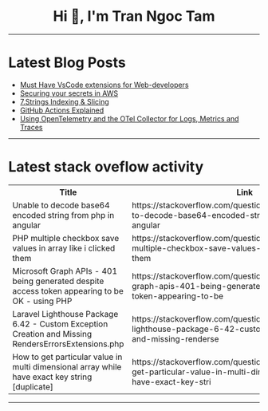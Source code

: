 <h1 align="center">Hi 👋, I'm Tran Ngoc Tam</h1>

---

# Latest Blog Posts 
<!-- BLOG-POST-LIST:START -->
- [Must Have VsCode extensions for Web-developers](https://dev.to/paul_freeman/must-have-vscode-extensions-for-web-developers-13ge)
- [Securing your secrets in AWS](https://dev.to/aws-builders/securing-your-secrets-in-aws-kh5)
- [7.Strings Indexing &amp; Slicing](https://dev.to/ranjith_jr_fbf2e375879b08/7strings-indexing-slicing-3pb2)
- [GitHub Actions Explained](https://dev.to/faizan711/github-actions-explained-3hkg)
- [Using OpenTelemetry and the OTel Collector for Logs, Metrics and Traces](https://dev.to/causely/using-opentelemetry-and-the-otel-collector-for-logs-metrics-and-traces-4nm8)
<!-- BLOG-POST-LIST:END -->

---

# Latest stack oveflow activity
<table>
  <tr><th>Title</th><th>Link</th></tr>
  <!-- STACKOVERFLOW:START --><tr><td>Unable to decode base64 encoded string from php in angular</td><td>https://stackoverflow.com/questions/78788529/unable-to-decode-base64-encoded-string-from-php-in-angular</td></tr><tr><td>PHP multiple checkbox save values in array like i clicked them</td><td>https://stackoverflow.com/questions/78788258/php-multiple-checkbox-save-values-in-array-like-i-clicked-them</td></tr><tr><td>Microsoft Graph APIs - 401 being generated despite access token appearing to be OK - using PHP</td><td>https://stackoverflow.com/questions/78788130/microsoft-graph-apis-401-being-generated-despite-access-token-appearing-to-be</td></tr><tr><td>Laravel Lighthouse Package 6.42 - Custom Exception Creation and Missing RendersErrorsExtensions.php</td><td>https://stackoverflow.com/questions/78788118/laravel-lighthouse-package-6-42-custom-exception-creation-and-missing-renderse</td></tr><tr><td>How to get particular value in multi dimensional array while have exact key string [duplicate]</td><td>https://stackoverflow.com/questions/78788035/how-to-get-particular-value-in-multi-dimensional-array-while-have-exact-key-stri</td></tr><!-- STACKOVERFLOW:END -->
</table>

---


